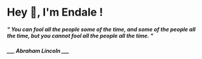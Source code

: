 <h1 title="head"> Hey 👋, I'm Endale !</h1>

**<h5><i>" You can fool all the people some of the time, and some of the people all the time, but you cannot fool all the people all the time. "</i></h5>**

*<b>___ Abraham Lincoln ___</b>*
